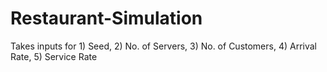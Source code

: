 # Restaurant-Simulation
Takes inputs for 1) Seed, 2) No. of Servers, 3) No. of Customers, 4) Arrival Rate, 5) Service Rate
